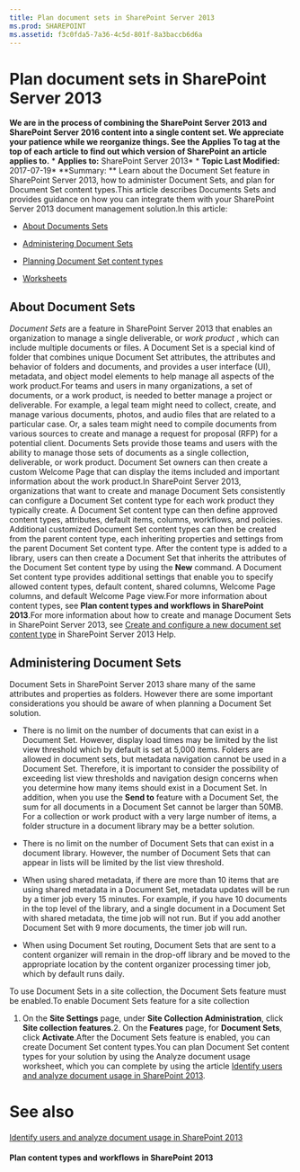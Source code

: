 ```yaml
---
title: Plan document sets in SharePoint Server 2013
ms.prod: SHAREPOINT
ms.assetid: f3c0fda5-7a36-4c5d-801f-8a3baccb6d6a
---
```



# Plan document sets in SharePoint Server 2013
 **We are in the process of combining the SharePoint Server 2013 and SharePoint Server 2016 content into a single content set. We appreciate your patience while we reorganize things. See the Applies To tag at the top of each article to find out which version of SharePoint an article applies to.** * **Applies to:** SharePoint Server 2013*  * **Topic Last Modified:** 2017-07-19* **Summary: ** Learn about the Document Set feature in SharePoint Server 2013, how to administer Document Sets, and plan for Document Set content types.This article describes Documents Sets and provides guidance on how you can integrate them with your SharePoint Server 2013 document management solution.In this article:
-  [About Documents Sets](41f29775-f3f6-4eb7-ab2f-56f9fe331f8a.md#bkmk_about_ds)
    
  
-  [Administering Document Sets](41f29775-f3f6-4eb7-ab2f-56f9fe331f8a.md#bkmk_admin_ds)
    
  
-  [Planning Document Set content types](41f29775-f3f6-4eb7-ab2f-56f9fe331f8a.md#bkmk_plan_docsets)
    
  
-  [Worksheets](41f29775-f3f6-4eb7-ab2f-56f9fe331f8a.md#worksheets)
    
  

## About Document Sets
<a name="bkmk_about_ds"> </a>

 *Document Sets*  are a feature in SharePoint Server 2013 that enables an organization to manage a single deliverable, or *work product*  , which can include multiple documents or files. A Document Set is a special kind of folder that combines unique Document Set attributes, the attributes and behavior of folders and documents, and provides a user interface (UI), metadata, and object model elements to help manage all aspects of the work product.For teams and users in many organizations, a set of documents, or a work product, is needed to better manage a project or deliverable. For example, a legal team might need to collect, create, and manage various documents, photos, and audio files that are related to a particular case. Or, a sales team might need to compile documents from various sources to create and manage a request for proposal (RFP) for a potential client. Documents Sets provide those teams and users with the ability to manage those sets of documents as a single collection, deliverable, or work product. Document Set owners can then create a custom Welcome Page that can display the items included and important information about the work product.In SharePoint Server 2013, organizations that want to create and manage Document Sets consistently can configure a Document Set content type for each work product they typically create. A Document Set content type can then define approved content types, attributes, default items, columns, workflows, and policies. Additional customized Document Set content types can then be created from the parent content type, each inheriting properties and settings from the parent Document Set content type. After the content type is added to a library, users can then create a Document Set that inherits the attributes of the Document Set content type by using the **New** command. A Document Set content type provides additional settings that enable you to specify allowed content types, default content, shared columns, Welcome Page columns, and default Welcome Page view.For more information about content types, see **Plan content types and workflows in SharePoint 2013**.For more information about how to create and manage Document Sets in SharePoint Server 2013, see  [Create and configure a new document set content type](https://office.microsoft.com/en-us/sharepoint-server-help/create-and-configure-a-new-document-set-content-type-HA102773262.aspx?CTT=1) in SharePoint Server 2013 Help.
## Administering Document Sets
<a name="bkmk_admin_ds"> </a>

Document Sets in SharePoint Server 2013 share many of the same attributes and properties as folders. However there are some important considerations you should be aware of when planning a Document Set solution.
- There is no limit on the number of documents that can exist in a Document Set. However, display load times may be limited by the list view threshold which by default is set at 5,000 items. Folders are allowed in document sets, but metadata navigation cannot be used in a Document Set. Therefore, it is important to consider the possibility of exceeding list view thresholds and navigation design concerns when you determine how many items should exist in a Document Set. In addition, when you use the **Send to** feature with a Document Set, the sum for all documents in a Document Set cannot be larger than 50MB. For a collection or work product with a very large number of items, a folder structure in a document library may be a better solution.
    
  
- There is no limit on the number of Document Sets that can exist in a document library. However, the number of Document Sets that can appear in lists will be limited by the list view threshold.
    
  
- When using shared metadata, if there are more than 10 items that are using shared metadata in a Document Set, metadata updates will be run by a timer job every 15 minutes. For example, if you have 10 documents in the top level of the library, and a single document in a Document Set with shared metadata, the time job will not run. But if you add another Document Set with 9 more documents, the timer job will run.
    
  
- When using Document Set routing, Document Sets that are sent to a content organizer will remain in the drop-off library and be moved to the appropriate location by the content organizer processing timer job, which by default runs daily.
    
  
To use Document Sets in a site collection, the Document Sets feature must be enabled.To enable Document Sets feature for a site collection
1. On the **Site Settings** page, under **Site Collection Administration**, click **Site collection features**.2. On the **Features** page, for **Document Sets**, click **Activate**.After the Document Sets feature is enabled, you can create Document Set content types.You can plan Document Set content types for your solution by using the Analyze document usage worksheet, which you can complete by using the article  [Identify users and analyze document usage in SharePoint 2013](html/identify-users-and-analyze-document-usage-in-sharepoint-2013.md). 
# See also

#### 

 [Identify users and analyze document usage in SharePoint 2013](html/identify-users-and-analyze-document-usage-in-sharepoint-2013.md)
  
    
    

#### 

 **Plan content types and workflows in SharePoint 2013**
  
    
    

  
    
    

